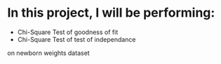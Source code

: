 # In this project, I will be performing:
- Chi-Square Test of goodness of fit
- Chi-Square Test of test of independance

on newborn weights dataset
